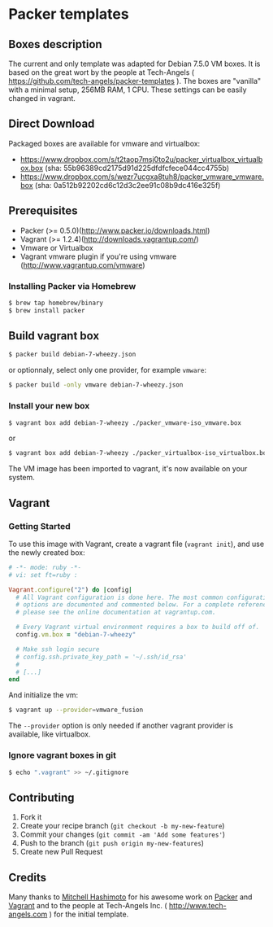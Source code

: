 # Packer templates

## Boxes description

The current and only template was adapted for Debian 7.5.0 VM boxes. It is based on the great wort by
the people at Tech-Angels ( https://github.com/tech-angels/packer-templates ). The boxes are "vanilla" 
with a minimal setup, 256MB RAM, 1 CPU. These settings can be easily changed in vagrant.

## Direct Download

Packaged boxes are available for vmware and virtualbox:

* https://www.dropbox.com/s/t2taop7msj0to2u/packer_virtualbox_virtualbox.box (sha: 55b96389cd2175d91d225dfdfcfece044cc4755b)
* https://www.dropbox.com/s/wezr7ucgxa8tuh8/packer_vmware_vmware.box (sha: 0a512b92202cd6c12d3c2ee91c08b9dc416e325f)

## Prerequisites

* Packer (>= 0.5.0)(http://www.packer.io/downloads.html)
* Vagrant (>= 1.2.4)(http://downloads.vagrantup.com/)
* Vmware or Virtualbox
* Vagrant vmware plugin if you're using vmware (http://www.vagrantup.com/vmware)

### Installing Packer via Homebrew

```bash
$ brew tap homebrew/binary
$ brew install packer
```

## Build vagrant box

```bash
$ packer build debian-7-wheezy.json
```

or optionnaly, select only one provider, for example ```vmware```:

```bash
$ packer build -only vmware debian-7-wheezy.json
```

### Install your new box

```bash
$ vagrant box add debian-7-wheezy ./packer_vmware-iso_vmware.box
```

or

```bash
$ vagrant box add debian-7-wheezy ./packer_virtualbox-iso_virtualbox.box
```

The VM image has been imported to vagrant, it's now available on your system.

## Vagrant

### Getting Started

To use this image with Vagrant, create a vagrant file (```vagrant init```), and use the newly created box:

```ruby
# -*- mode: ruby -*-
# vi: set ft=ruby :

Vagrant.configure("2") do |config|
  # All Vagrant configuration is done here. The most common configuration
  # options are documented and commented below. For a complete reference,
  # please see the online documentation at vagrantup.com.

  # Every Vagrant virtual environment requires a box to build off of.
  config.vm.box = "debian-7-wheezy"

  # Make ssh login secure
  # config.ssh.private_key_path = '~/.ssh/id_rsa'
  #
  # [...]
end
```

And initialize the vm:

```bash
$ vagrant up --provider=vmware_fusion
```

The ```--provider``` option is only needed if another vagrant provider is available, like virtualbox.

### Ignore vagrant boxes in git

```bash
$ echo ".vagrant" >> ~/.gitignore
```

## Contributing

1. Fork it
2. Create your recipe branch (`git checkout -b my-new-feature`)
3. Commit your changes (`git commit -am 'Add some features'`)
4. Push to the branch (`git push origin my-new-features`)
5. Create new Pull Request

## Credits

  Many thanks to [Mitchell Hashimoto](https://github.com/mitchellh/) for his awesome work on [Packer](https://github.com/mitchellh/packer) and [Vagrant](https://github.com/mitchellh/vagrant) and to the people at Tech-Angels Inc. ( http://www.tech-angels.com ) for the initial template.
  
